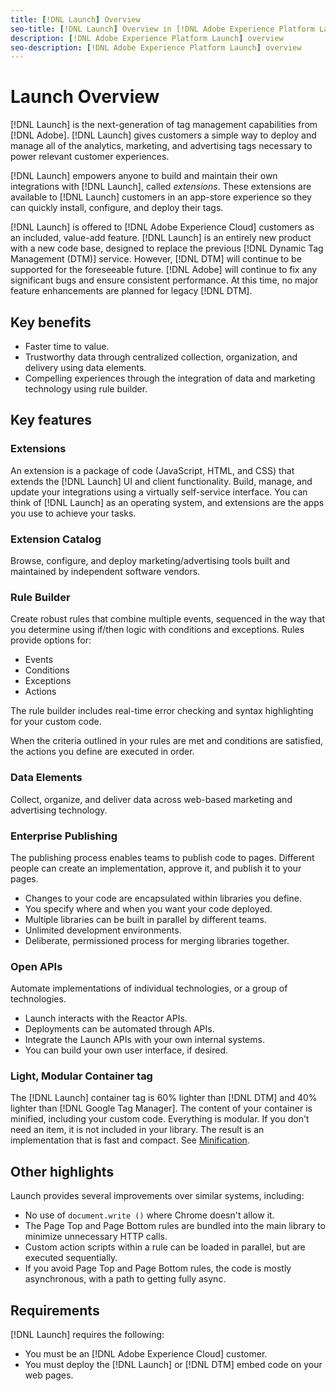 ```yaml
---
title: [!DNL Launch] Overview
seo-title: [!DNL Launch] Overview in [!DNL Adobe Experience Platform Launch]
description: [!DNL Adobe Experience Platform Launch] overview
seo-description: [!DNL Adobe Experience Platform Launch] overview
---
```


# Launch Overview

[!DNL Launch] is the next-generation of tag management capabilities from [!DNL Adobe]. [!DNL Launch] gives customers a simple way to deploy and manage all of the analytics, marketing, and advertising tags necessary to power relevant customer experiences.

[!DNL Launch] empowers anyone to build and maintain their own integrations with [!DNL Launch], called _extensions_. These extensions are available to [!DNL Launch] customers in an app-store experience so they can quickly install, configure, and deploy their tags.

[!DNL Launch] is offered to [!DNL Adobe Experience Cloud] customers as an included, value-add feature. [!DNL Launch] is an entirely new product with a new code base, designed to replace the previous [!DNL Dynamic Tag Management (DTM)] service. However, [!DNL DTM] will continue to be supported for the foreseeable future. [!DNL Adobe] will continue to fix any significant bugs and ensure consistent performance. At this time, no major feature enhancements are planned for legacy [!DNL DTM].

## Key benefits

* Faster time to value.
* Trustworthy data through centralized collection, organization, and delivery using data elements.
* Compelling experiences through the integration of data and marketing technology using rule builder.

## Key features

### Extensions

An extension is a package of code (JavaScript, HTML, and CSS) that extends the [!DNL Launch] UI and client functionality. Build, manage, and update your integrations using a virtually self-service interface. You can think of [!DNL Launch] as an operating system, and extensions are the apps you use to achieve your tasks.

### Extension Catalog

Browse, configure, and deploy marketing/advertising tools built and maintained by independent software vendors.

### Rule Builder

Create robust rules that combine multiple events, sequenced in the way that you determine using if/then logic with conditions and exceptions. Rules provide options for:

* Events
* Conditions
* Exceptions
* Actions

The rule builder includes real-time error checking and syntax highlighting for your custom code.

When the criteria outlined in your rules are met and conditions are satisfied, the actions you define are executed in order.

### Data Elements

Collect, organize, and deliver data across web-based marketing and advertising technology.

### Enterprise Publishing

The publishing process enables teams to publish code to pages. Different people can create an implementation, approve it, and publish it to your pages.

* Changes to your code are encapsulated within libraries you define.
* You specify where and when you want your code deployed.
* Multiple libraries can be built in parallel by different teams.
* Unlimited development environments.
* Deliberate, permissioned process for merging libraries together.

### Open APIs

Automate implementations of individual technologies, or a group of technologies.

* Launch interacts with the Reactor APIs.
* Deployments can be automated through APIs.
* Integrate the Launch APIs with your own internal systems.
* You can build your own user interface, if desired.

### Light, Modular Container tag

The [!DNL Launch] container tag is 60% lighter than [!DNL DTM] and 40% lighter than [!DNL Google Tag Manager]. The content of your container is minified, including your custom code. Everything is modular. If you don't need an item, it is not included in your library. The result is an implementation that is fast and compact. See [Minification](/help/launch-reference/publishing/builds.md).

## Other highlights

Launch provides several improvements over similar systems, including:

* No use of `document.write ()` where Chrome doesn't allow it.
* The Page Top and Page Bottom rules are bundled into the main library to minimize unnecessary HTTP calls.
* Custom action scripts within a rule can be loaded in parallel, but are executed sequentially.
* If you avoid Page Top and Page Bottom rules, the code is mostly asynchronous, with a path to getting fully async.

## Requirements

[!DNL Launch] requires the following:

* You must be an [!DNL Adobe Experience Cloud] customer.
* You must deploy the [!DNL Launch] or [!DNL DTM] embed code on your web pages.

